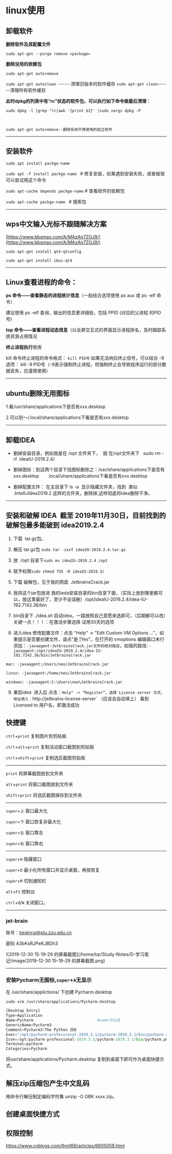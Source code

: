 # linux使用

## 卸载软件

**删除软件及其配置文件**

`sudo apt-get --purge remove <package>`

**删除没用的依赖包**

`sudo apt-get autoremove `

`sudo apt-get autoclean `------清理旧版本的软件缓存
`sudo apt-get clean`------清理所有软件缓存

**此时dpkg的列表中有“rc”状态的软件包，可以执行如下命令做最后清理：**

`sudo dpkg -l |grep ^rc|awk '{print $2}' |sudo xargs dpkg -P`

```


sudo apt-get autoremove--删除系统不再使用的孤立软件
```

---

## 安装软件

`sudo apt install packge-name`

`sudo apt -f install packge-name ` # 修复安装，如果遇到安装失败，或者报错可以尝试用这个命令

`sudo apt-cache depends packge-name` # 查看软件的依赖包

`sudo apt-cache packge-name ` # 搜索包

---

## wps中文输入光标不跟随解决方案

[https://www.bbsmax.com/A/MAzAn7ZOJ9/](https://www.bbsmax.com/A/MAzAn7ZOJ9/)

`sudo apt-get install qt4-qtconfig `

`sudo apt-get install ibus-qt4`

---

## Linux查看进程的命令：

**ps 命令——查看静态的进程统计信息**（一般结合选项使用 ps aux 或 ps -elf 命令）

建议使用 ps -elf 查询，输出的信息更详细些，包括 PPID (对应的父进程 的PID 号)

**top 命令——查看进程动态信息**（以全屏交互式的界面显示进程排名，及时跟踪系统资源占用情况

**终止进程执行**使用

kill 命令终止进程的命令格式： `kill PID号` 如果无法响应终止信号，可以结合 -9 选项： kill -9 PID号（-9表示强制终止进程，但强制终止会导致程序运行的部分数据丢失，应谨慎使用）

---

## ubuntu删除无用图标

1.看/usr/share/applications下是否有xxx.desktop

2.可以到～/.local/share/applications下看是否有xxx.desktop

---

## 卸载IDEA

* 删掉安装目录，例如我是在 /opt 文件夹下，  就 在/opt文件夹下   sudo rm -rf  ideaIU-2019.2.4/
* 删掉图标：到这两个目录下找图标删除之：/usr/share/applications下是否有xxx.desktop       .local/share/applications下看是否有xxx.desktop

* 删掉配置文件： 在主目录下 ls -a  显示隐藏文件夹，找到  类似   .IntelliJIdea2019.2 这样的文件夹，删除掉,这样彻底将idea删除干净。

---

## 安装和破解 IDEA  截至 2019年11月30日，目前找到的破解包最多能破到 idea2019.2.4

1. 下载  tar.gz包。

2. 解压 tar.gz包 `sudo tar -zxvf ideaIU-2019.2.4.tar.gz`

3. 放  /opt 目录下`sudo mv ideaIU-2019.2.4 /opt`

4. 赋予权限`sudo chmod 755 -R ideaIU-2019.3/`

5. 下载 破解包，见于我的网盘  JetbrainsCrack.jar

6. 我将这个jar包放进 我的ieda安装目录的bin目录下面，（实际上放到哪里都可以，放这里最好了，至少不会误删）/opt/ideaIU-2019.2.4/idea-IU-192.7142.36/bin

7. bin目录下 ./idea.sh 启动idea，一路按照自己意愿来选即可，（后期都可以改）关键一点！！！：在激活步骤选择 试用30天的选项

8. 进入idea 修改配置文件：点击 "Help" -> "Edit Custom VM Options ..."，如果提示是否要创建文件，请点"是 |Yes"。在打开的 vmoptions 编辑窗口末行添加：`-javaagent:JetbrainsCrack.jar文件的绝对路径`，如我的路径: `-javaagent:/opt/ideaIU-2019.2.4/idea-IU-192.7142.36/bin/JetbrainsCrack.jar`

`mac: -javaagent:/Users/neo/JetbrainsCrack.jar`

`linux: -javaagent:/home/neo/JetbrainsCrack.jar`

`windows: -javaagent:C:\Users\neo\JetbrainsCrack.jar`

9. 重启idea  进入后 点击：`Help" -> “Register”，选择 License server 方式，地址填入：`http://jetbrains-license-server` （应该会自动填上） 看到 Licensed to 用户名，即激活成功

## 快捷键

`ctrl`+`print` 					 复制图片到剪贴板

`ctrl`+`alt`+`print` 			复制活动窗口截图到剪贴板

`ctrl`+`shift`+`print` 		 复制选区截图剪贴板

--------------------

`print`								 将屏幕截图放到文件夹

`alt`+`print`						将窗口截图放到文件夹

`shift`+`print`					 将选区截图保存到文件夹

--------------------

`super`+`上`					    窗口最大化

`super`+`下`						窗口恢复非最大化

`super`+`左`						窗口靠左

`super`+`右`						窗口靠右

-------------

`super`+`H`						隐藏窗口

`super`+`D`						最小化所有窗口并显示桌面，再按恢复

`super`+`M`						切到通知栏

`alt`+`F2`							控制台

`ctrl`+`Q`/`W`					关闭窗口。

-----

### jet-brain 

账号：tieqinrui@stu.zzu.edu.cn

密码 A3bKsRJPeKJBDh3

![2019-12-30 15-19-29 的屏幕截图](/home/tqr/Study-Notes/D-学习笔记/image/2019-12-30 15-19-29 的屏幕截图.png)

------------

### 安装Pycharm无图标,`super`+`A`无显示 

在 /usr/share/applictions/ 下创建 Pycharm.desktop 

`sudo vim /usr/share/applications/Pycharm.desktop`

```python
[Desktop Entry]
Type=Application
Name=Pycharm 							#name可以改
GenericName=Pycharm3
Comment=Pycharm3:The Python IDE
Exec="/opt/pycharm-professional-2019.3.1/pycharm-2019.3.1/bin/pycharm.sh"   # 安装路径
Icon=/opt/pycharm-professional-2019.3.1/pycharm-2019.3.1/bin/pycharm.png
Terminal=pycharm
Categories=Pycharm
```

将usr/share/applications/Pycharm.desktop 复制到桌面下即可作为桌面快捷方式。

## 解压zip压缩包产生中文乱码

用命令行解压制定编码字符集 unzip -O GBK xxxx.zip。

## 创建桌面快捷方式

## 权限控制

https://www.cnblogs.com/lhm166/articles/6605059.html